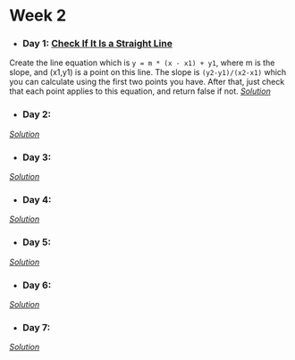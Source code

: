 # Week 2

* ### Day 1: [Check If It Is a Straight Line](https://leetcode.com/explore/featured/card/may-leetcoding-challenge/535/week-2-may-8th-may-14th/3323/)
Create the line equation which is `y = m * (x - x1) + y1`, where m is the slope, and (x1,y1) is a point on this line. The slope is `(y2-y1)/(x2-x1)` which you can calculate using the first two points you have. After that, just check that each point applies to this equation, and return false if not.
[*Solution*](check_if_it_is_a_straight_line.c++)

* ### Day 2: []()
[*Solution*]()

* ### Day 3: []()

[*Solution*]()

* ### Day 4: []()

[*Solution*]()

* ### Day 5: []()

[*Solution*]()

* ### Day 6: []()

[*Solution*]()

* ### Day 7: []()

[*Solution*]()
